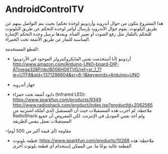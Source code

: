 AndroidControlTV
================

هذا المشروع يتكون من جوال أندرويد وأردوينو (وحدة تحكم) بحيث يتم التواصل بينهم عن طريق البلوتوث. يقوم جوال 
الأندرويد بإرسال أوامر لوحدة التحكم عن طريق البلوتوث للتحكم بالتلفاز مثل رفع الصوت أو تغيير القناة. وبعدها ترسل وحدة التحكم الإشارة المناسبة للتفاز عن طريق الأشعة تحت الحمراء.

القطع المستخدمة: 
- أردوينو (أنا أستخدمت نفس المايكروكنترولر الموجود في الأردوينو)
http://www.amazon.com/Arduino-UNO-board-DIP-ATmega328P/dp/B006H06TVG/ref=sr_1_1?ie=UTF8&qid=1371296604&sr=8-1&keywords=Arduino+UNO

- جهاز أندرويد 

- دايود أشعة تحت حمراء (Infrared LED):
https://www.sparkfun.com/products/9349
http://www.radioshack.com/product/index.jsp?productId=2062565
ملاحظة: لم أجرب هذه المستقبلات حيث أن المستقبل الذي أملكه اشترتيه من RadioShack ولم أجد نفس الموديل في الإنترنت. لكن المفروض أن جميع المستقبلات تعمل بنفس الطريقة

-مقاومة (أي قيمة أكبر من 500 أوم)

- قطعة بلوتوث: 
https://www.sparkfun.com/products/10268
ملاحظة: هذه القطعة غالية نوعًا ما. من الممكن إستخدام أي قطعة بلوتوث أخرى
